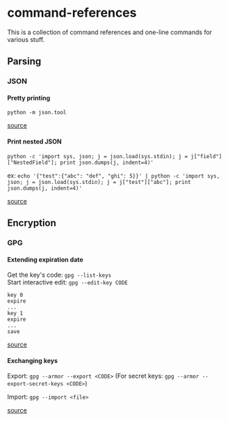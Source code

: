 # command-references

This is a collection of command references and one-line commands for various stuff.

## Parsing

### JSON

#### Pretty printing
`python -m json.tool`

[source](https://pascalprecht.github.io/2014/07/10/pretty-print-json-in-vim/)

#### Print nested JSON

`python -c 'import sys, json; j = json.load(sys.stdin); j = j["field"]["NestedField"]; print json.dumps(j, indent=4)'`

ex: `echo '{"test":{"abc": "def", "ghi": 5}}' | python -c 'import sys, json; j = json.load(sys.stdin); j = j["test"]["abc"]; print json.dumps(j, indent=4)'`

[source](http://www.cambus.net/parsing-json-from-command-line-using-python/)


## Encryption

### GPG

#### Extending expiration date

Get the key's code: `gpg --list-keys`  
Start interactive edit: `gpg --edit-key CODE`  

```
key 0
expire
...
key 1
expire
...
save
```

[source](http://www.g-loaded.eu/2010/11/01/change-expiration-date-gpg-key/)

#### Exchanging keys

Export:
`gpg --armor --export <CODE>` (For secret keys: `gpg --armor --export-secret-keys <CODE>`)

Import:
`gpg --import <file>`

[source](https://www.gnupg.org/gph/en/manual/x56.html)
